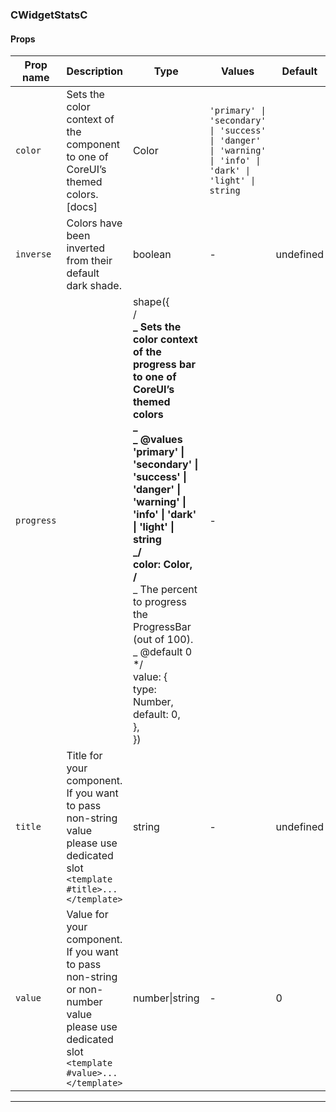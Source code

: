 ### CWidgetStatsC

#### Props

| Prop name             | Description                                                                                                                              | Type                                                                                                                                                                                                                                                                                                                                                                                                            | Values                                                                                                    | Default   |
| --------------------- | ---------------------------------------------------------------------------------------------------------------------------------------- | --------------------------------------------------------------------------------------------------------------------------------------------------------------------------------------------------------------------------------------------------------------------------------------------------------------------------------------------------------------------------------------------------------------- | --------------------------------------------------------------------------------------------------------- | --------- |
| <code>color</code>    | Sets the color context of the component to one of CoreUI’s themed colors. [docs]                                                         | Color                                                                                                                                                                                                                                                                                                                                                                                                           | `'primary' \| 'secondary' \| 'success' \| 'danger' \| 'warning' \| 'info' \| 'dark' \| 'light' \| string` |           |
| <code>inverse</code>  | Colors have been inverted from their default dark shade.                                                                                 | boolean                                                                                                                                                                                                                                                                                                                                                                                                         | -                                                                                                         | undefined |
| <code>progress</code> |                                                                                                                                          | shape({<br> /**<br> _ Sets the color context of the progress bar to one of CoreUI’s themed colors<br> _<br> _ @values 'primary' \| 'secondary' \| 'success' \| 'danger' \| 'warning' \| 'info' \| 'dark' \| 'light' \| string<br> _/<br> color: Color,<br> /**<br> _ The percent to progress the ProgressBar (out of 100).<br> _ @default 0<br> \*/<br> value: {<br> type: Number,<br> default: 0,<br> },<br>}) | -                                                                                                         |           |
| <code>title</code>    | Title for your component. If you want to pass non-string value please use dedicated slot `<template #title>...</template>`               | string                                                                                                                                                                                                                                                                                                                                                                                                          | -                                                                                                         | undefined |
| <code>value</code>    | Value for your component. If you want to pass non-string or non-number value please use dedicated slot `<template #value>...</template>` | number\|string                                                                                                                                                                                                                                                                                                                                                                                                  | -                                                                                                         | 0         |

---
